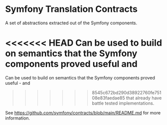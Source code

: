 Symfony Translation Contracts
=============================

A set of abstractions extracted out of the Symfony components.

<<<<<<< HEAD
Can be used to build on semantics that the Symfony components proved useful and
=======
Can be used to build on semantics that the Symfony components proved useful - and
>>>>>>> 8545c672bd290d38922760fe75108e83faedae85
that already have battle tested implementations.

See https://github.com/symfony/contracts/blob/main/README.md for more information.
